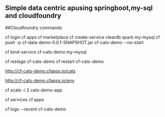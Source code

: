 ## Simple data centric apusing springboot,my-sql and cloudfoundry

##Cloudfoundry commands

cf login
cf apps
cf marketplace
cf create-service cleardb spark my-mysql
cf push -p cf-data-demo-0.0.1-SNAPSHOT.jar cf-cats-demo --no-start

cf bind-service cf-cats-demo my-mysql

cf restage cf-cats-demo
cf restart cf-cats-demo

http://cf-cats-demo.cfapps.io/cats

http://cf-cats-demo.cfapps.io/env

cf scale -i 2 cats-demo-app

cf services
cf apps

cf logs --recent cf-cats-demo
